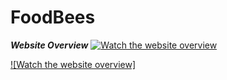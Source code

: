 # FoodBees

__*Website Overview*__
[![Watch the website overview](https://s5.gifyu.com/images/SRDUo.png)](https://youtu.be/WWkuMtKqTQg)

[![Watch the website overview]](https://youtu.be/WWkuMtKqTQg)
